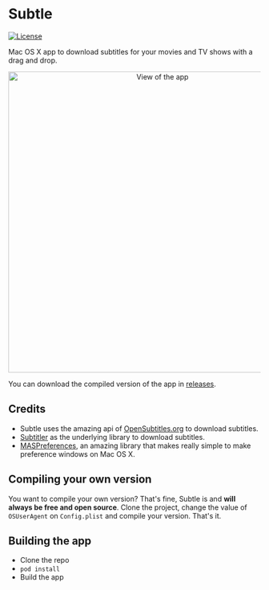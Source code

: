 # Subtle
[![License](http://img.shields.io/:license-mit-blue.svg)](http://doge.mit-license.org)

Mac OS X app to download subtitles for your movies and TV shows with a drag and drop.

<center><img src="http://i.imgur.com/AAVsipC.png" width="600" alt="View of the app" /></center>

You can download the compiled version of the app in [releases](https://github.com/mvader/Subtle/releases).

## Credits

* Subtle uses the amazing api of [OpenSubtitles.org](http://opensubtitles.org) to download subtitles.
* [Subtitler](https://github.com/mvader/Subtitler) as the underlying library to download subtitles.
* [MASPreferences](https://github.com/shpakovski/MASPreferences), an amazing library that makes really simple to make preference windows on Mac OS X.

## Compiling your own version

You want to compile your own version? That's fine, Subtle is and **will always be free and open source**. Clone the project, change the value of `OSUserAgent` on `Config.plist` and compile your version. That's it.

## Building the app

* Clone the repo
* `pod install`
* Build the app

